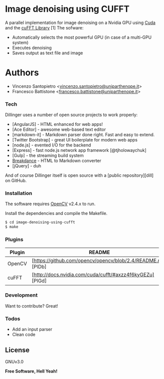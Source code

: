# Image denoising using CUFFT

A parallel implementation for image denoising on a Nvidia GPU using [Cuda][cu] and the [cuFFT Library][df1] [1]
The sofware:
  - Automatically selects the most powerful GPU (in case of a multi-GPU system)
  - Executes denoising
  - Saves output as text file and image

# Authors

  - Vincenzo Santopietro <<vincenzo.santopietro@uniparthenope.it>>
  - Francesco Battistone <<francesco.battistone@uniparthenope.it>>

### Tech

Dillinger uses a number of open source projects to work properly:

* [AngularJS] - HTML enhanced for web apps!
* [Ace Editor] - awesome web-based text editor
* [markdown-it] - Markdown parser done right. Fast and easy to extend.
* [Twitter Bootstrap] - great UI boilerplate for modern web apps
* [node.js] - evented I/O for the backend
* [Express] - fast node.js network app framework [@tjholowaychuk]
* [Gulp] - the streaming build system
* [Breakdance](http://breakdance.io) - HTML to Markdown converter
* [jQuery] - duh

And of course Dillinger itself is open source with a [public repository][dill]
 on GitHub.

### Installation
The software requires [OpenCV](http://opencv.org/opencv-v2-4-2-released.html) v2.4.x to run.

Install the dependencies and compile the Makefile.

```sh
$ cd image-denoising-using-cufft
$ make
```

### Plugins

| Plugin | README |
| ------ | ------ |
| OpenCV | [https://github.com/opencv/opencv/blob/2.4/README.md] [PlDb] |
| cuFFT | [http://docs.nvidia.com/cuda/cufft/#axzz4f6kyGEZu] [PlGd] |


### Development

Want to contribute? Great!



### Todos

 - Add an input parser 
 - Clean code

License
----

GNUv3.0


**Free Software, Hell Yeah!**

[//]: # (These are reference links used in the body of this note and get stripped out when the markdown processor does its job. There is no need to format nicely because it shouldn't be seen. Thanks SO - http://stackoverflow.com/questions/4823468/store-comments-in-markdown-syntax)


   [cu]: <https://developer.nvidia.com/cuda-zone>
   [df1]: <https://developer.nvidia.com/cufft>
   
   >
